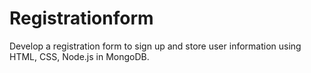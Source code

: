 # Registrationform
Develop a registration form to sign up and store user information using HTML, CSS, Node.js in MongoDB.
